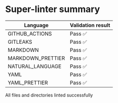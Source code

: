 # Super-linter summary

| Language               | Validation result |
| -----------------------|-------------------|
| GITHUB_ACTIONS | Pass ✅ |
| GITLEAKS | Pass ✅ |
| MARKDOWN | Pass ✅ |
| MARKDOWN_PRETTIER | Pass ✅ |
| NATURAL_LANGUAGE | Pass ✅ |
| YAML | Pass ✅ |
| YAML_PRETTIER | Pass ✅ |

All files and directories linted successfully
